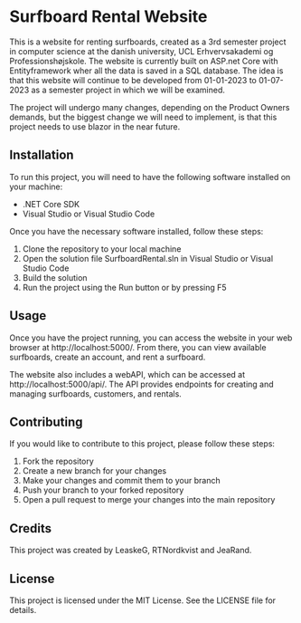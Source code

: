 # Surfboard Rental Website
This is a website for renting surfboards, created as a 3rd semester project in computer science at the danish university, UCL Erhvervsakademi og Professionshøjskole. The website is currently built on ASP.net Core with Entityframework wher all the data is saved in a SQL database. The idea is that this website will continue to be developed from 01-01-2023 to 01-07-2023 as a semester project in which we will be examined. 

The project will undergo many changes, depending on the Product Owners demands, but the biggest change we will need to implement, is that this project needs to use blazor in the near future.

## Installation
To run this project, you will need to have the following software installed on your machine:

* .NET Core SDK
* Visual Studio or Visual Studio Code

Once you have the necessary software installed, follow these steps:

1. Clone the repository to your local machine
2. Open the solution file SurfboardRental.sln in Visual Studio or Visual Studio Code
3. Build the solution
4. Run the project using the Run button or by pressing F5
## Usage
Once you have the project running, you can access the website in your web browser at http://localhost:5000/. From there, you can view available surfboards, create an account, and rent a surfboard.

The website also includes a webAPI, which can be accessed at http://localhost:5000/api/. The API provides endpoints for creating and managing surfboards, customers, and rentals.

## Contributing
If you would like to contribute to this project, please follow these steps:

1. Fork the repository
2. Create a new branch for your changes
3. Make your changes and commit them to your branch
4. Push your branch to your forked repository
5. Open a pull request to merge your changes into the main repository
## Credits
This project was created by LeaskeG, RTNordkvist and JeaRand.

## License
This project is licensed under the MIT License. See the LICENSE file for details.
